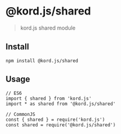 # @kord.js/shared

> kord.js shared module

## Install
```
npm install @kord.js/shared
```

## Usage
```
// ES6
import { shared } from 'kord.js'
import * as shared from '@kord.js/shared'

// CommonJS
const { shared } = require('kord.js')
const shared = require('@kord.js/shared')
```
